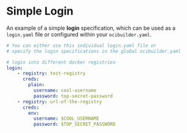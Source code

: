 # Simple Login

An example of a simple **login** specification, which can be used as a `login.yaml` file or
configured within your `ocibuilder.yaml`.

```yaml
# You can either use this individual login.yaml file or 
# specify the login specifications in the global ocibuilder.yaml

# login into different docker registries
login:
    - registry: test-registry
      creds:
        plain:
          username: cool-username
          password: top-secret-password
    - registry: url-of-the-registry
      creds:
        env:
          username: $COOL_USERNAME
          password: $TOP_SECRET_PASSWORD
```
